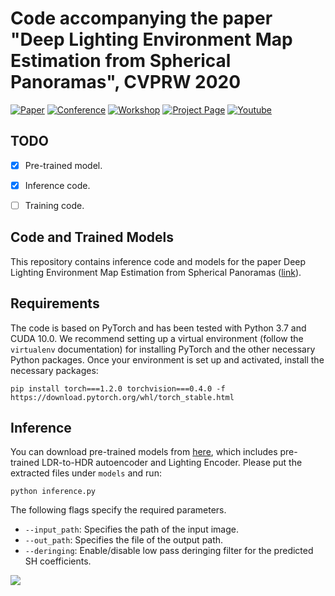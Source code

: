 # **Code accompanying the paper "Deep Lighting Environment Map Estimation from Spherical Panoramas", CVPRW 2020**

[![Paper](http://img.shields.io/badge/paper-arxiv-critical.svg?style=plastic)](https://arxiv.org/abs/2005.08000)
[![Conference](http://img.shields.io/badge/CVPR-2020-blue.svg?style=plastic)](http://cvpr2020.thecvf.com/)
[![Workshop](http://img.shields.io/badge/OmniCV-2020-lightblue.svg?style=plastic)](https://sites.google.com/view/omnicv-cvpr2020/home)
[![Project Page](http://img.shields.io/badge/Project-Page-blueviolet.svg?style=plastic)](https://vcl3d.github.io/DeepPanoramaLighting/)
[![Youtube](https://img.shields.io/badge/Youtube-red?style=plastic)](https://www.youtube.com/watch?v=ZLn55NbtBZ8&t=482s)

## TODO
- [x] Pre-trained model.
- [x] Inference code.
- [ ] Training code.


## **Code and Trained Models**

This repository contains inference code and models for the paper Deep Lighting Environment Map Estimation from Spherical Panoramas ([link](https://arxiv.org/abs/2005.08000)).

## Requirements
The code is based on PyTorch and has been tested with Python 3.7 and CUDA 10.0.
We recommend setting up a virtual environment (follow the `virtualenv` documentation) for installing PyTorch and the other necessary Python packages.
Once your environment is set up and activated, install the necessary packages:

`pip install torch===1.2.0 torchvision===0.4.0 -f https://download.pytorch.org/whl/torch_stable.html`

## Inference
You can download pre-trained models from [here](https://drive.google.com/open?id=1wr3ljh6EFGRa8VdZ8f2mYVsM2BpSDmqS), which includes pre-trained LDR-to-HDR autoencoder and Lighting Encoder. Please put the extracted files under `models` and run:

`python inference.py`

The following flags specify the required parameters.
- `--input_path`: Specifies the path of the input image.
- `--out_path`: Specifies the file of the output path. 
-  `--deringing`: Enable/disable low pass deringing filter for the predicted SH coefficients.

![](https://github.com/VCL3D/DeepPanoramaLighting/blob/gh-pages/assets/images/Networks.png?raw=true)


